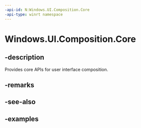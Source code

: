 ```yaml
---
-api-id: N:Windows.UI.Composition.Core
-api-type: winrt namespace
---
```


<!-- Namespace syntax.
namespace Windows.UI.Composition.Core 
-->

# Windows.UI.Composition.Core

## -description

Provides core APIs for user interface composition.



## -remarks

## -see-also

## -examples

